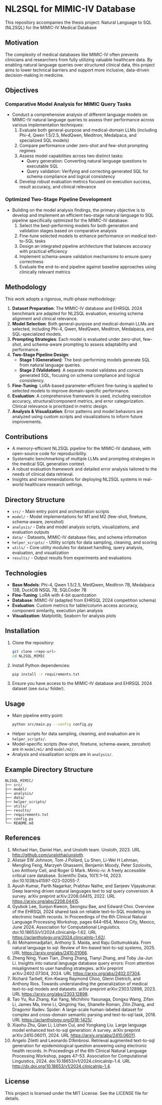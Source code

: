 # NL2SQL for MIMIC-IV Database

This repository accompanies the thesis project: Natural Language to SQL (NL2SQL) for the MIMIC-IV Medical Database

## Motivation

The complexity of medical databases like MIMIC-IV often prevents clinicians and researchers from fully utilizing valuable healthcare data. By enabling natural language queries over structured clinical data, this project aims to lower technical barriers and support more inclusive, data-driven decision-making in medicine.

## Objectives

### Comparative Model Analysis for MIMIC Query Tasks
- Conduct a comprehensive analysis of different language models on MIMIC-IV natural language queries to assess their performance across various implementation techniques:
  1. Evaluate both general-purpose and medical-domain LLMs (including Phi-4, Qwen 1.5/2.5, MedQwen, Meditron, Medalpaca, and specialized SQL models)
  2. Compare performance under zero-shot and few-shot prompting regimes
  3. Assess model capabilities across two distinct tasks:
     - Query generation: Converting natural language questions to executable SQL
     - Query validation: Verifying and correcting generated SQL for schema compliance and logical consistency
  4. Develop robust evaluation metrics focused on execution success, result accuracy, and clinical relevance

### Optimized Two-Stage Pipeline Development
- Building on the model analysis findings, the primary objective is to develop and implement an efficient two-stage natural language to SQL pipeline specifically optimized for the MIMIC-IV database:
  1. Select the best-performing models for both generation and validation stages based on comparative analysis
  2. Fine-tune selected models to enhance performance on medical text-to-SQL tasks
  3. Design an integrated pipeline architecture that balances accuracy with practical efficiency
  4. Implement schema-aware validation mechanisms to ensure query correctness
  5. Evaluate the end-to-end pipeline against baseline approaches using clinically relevant metrics

## Methodology

This work adopts a rigorous, multi-phase methodology:

1. **Dataset Preparation**: The MIMIC-IV database and EHRSQL 2024 benchmark are adapted for NL2SQL evaluation, ensuring schema alignment and clinical relevance.
2. **Model Selection**: Both general-purpose and medical-domain LLMs are selected, including Phi-4, Qwen, MedQwen, Meditron, Medalpaca, and SQL-specialized models.
3. **Prompting Strategies**: Each model is evaluated under zero-shot, few-shot, and schema-aware prompting to assess adaptability and performance.
4. **Two-Stage Pipeline Design**:
   - **Stage 1 (Generation)**: The best-performing models generate SQL from natural language queries.
   - **Stage 2 (Validation)**: A separate model validates and corrects generated SQL, focusing on schema compliance and logical consistency.
5. **Fine-Tuning**: LoRA-based parameter-efficient fine-tuning is applied to selected models to improve domain-specific performance.
6. **Evaluation**: A comprehensive framework is used, including execution accuracy, structural/component metrics, and error categorization. Clinical relevance is prioritized in metric design.
7. **Analysis & Visualization**: Error patterns and model behaviors are analyzed using custom scripts and visualizations to inform future improvements.

## Contributions

- A memory-efficient NL2SQL pipeline for the MIMIC-IV database, with open-source code for reproducibility.
- Systematic benchmarking of multiple LLMs and prompting strategies in the medical SQL generation context.
- A robust evaluation framework and detailed error analysis tailored to the needs of clinical data retrieval.
- Insights and recommendations for deploying NL2SQL systems in real-world healthcare research settings.

## Directory Structure

- `src/` - Main entry point and orchestration scripts
- `model/` - Model implementations for M1 and M2 (few-shot, finetune, schema-aware, zeroshot)
- `analysis/` - Data and model analysis scripts, visualizations, and evaluation outputs
- `data/` - Datasets, MIMIC-IV database files, and schema information
- `helper_scripts/` - Utility scripts for data sampling, cleaning, and scoring
- `utils/` - Core utility modules for dataset handling, query analysis, evaluation, and visualization
- `results/` - Output results from experiments and evaluations

## Technologies

- **Base Models**: Phi-4, Qwen 1.5/2.5, MedQwen, Meditron 7B, Medalpaca 13B, DuckDB NSQL 7B, SQLCoder 7B
- **Fine-Tuning**: LoRA with 4-bit quantization
- **Database**: MIMIC-IV (adapted from EHRSQL 2024 competition schema)
- **Evaluation**: Custom metrics for table/column access accuracy, component similarity, execution plan analysis
- **Visualization**: Matplotlib, Seaborn for analysis plots

## Installation

1. Clone the repository:
   ```bash
   git clone <repo-url>
   cd NL2SQL_MIMIC
   ```
2. Install Python dependencies:
   ```bash
   pip install -r requirements.txt
   ```
3. Ensure you have access to the MIMIC-IV database and EHRSQL 2024 dataset (see `data/` folder).

## Usage

- Main pipeline entry point:
  ```bash
  python src/main.py --config config.py
  ```
- Helper scripts for data sampling, cleaning, and evaluation are in `helper_scripts/`.
- Model-specific scripts (few-shot, finetune, schema-aware, zeroshot) are in `model/m1/` and `model/m2/`.
- Analysis and visualization scripts are in `analysis/`.

## Example Directory Structure

```
NL2SQL_MIMIC/
├── src/
├── model/
├── analysis/
├── data/
├── helper_scripts/
├── utils/
├── results/
├── requirements.txt
├── config.py
└── README.md
```

## References

1. Michael Han, Daniel Han, and Unsloth team. Unsloth, 2023. URL http://github.com/unslothai/unsloth.
2. Alistair EW Johnson, Tom J Pollard, Lu Shen, Li-Wei H Lehman, Mengling Feng, Marzyeh Ghassemi, Benjamin Moody, Peter Szolovits, Leo Anthony Celi, and Roger G Mark. Mimic-iv: A freely accessible critical care database. Scientific Data, 10(1):1–14, 2023. doi:10.1038/s41597-023-02055-7.
3. Ayush Kumar, Parth Nagarkar, Prabhav Nalhe, and Sanjeev Vijayakumar. Deep learning driven natural languages text to sql query conversion: A survey. arXiv preprint arXiv:2208.04415, 2022. URL https://arxiv.org/abs/2208.04415.
4. Gyubok Lee, Sunjun Kweon, Seongsu Bae, and Edward Choi. Overview of the EHRSQL 2024 shared task on reliable text-to-SQL modeling on electronic health records. In Proceedings of the 6th Clinical Natural Language Processing Workshop, pages 644–654, Mexico City, Mexico, June 2024. Association for Computational Linguistics. doi:10.18653/v1/2024.clinicalnlp-1.62. URL https://aclanthology.org/2024.clinicalnlp-1.62/.
5. Ali Mohammadjafari, Anthony S. Maida, and Raju Gottumukkala. From natural language to sql: Review of llm-based text-to-sql systems, 2025. URL https://arxiv.org/abs/2410.01066.
6. Zheng Ning, Yuan Tian, Zheng Zhang, Tianyi Zhang, and Toby Jia-Jun Li. Insights into natural language database query errors: From attention misalignment to user handling strategies. arXiv preprint arXiv:2402.07304, 2024. URL https://arxiv.org/abs/2402.07304.
7. Richard Tarbell, Kim-Kwang Raymond Choo, Glenn Dietrich, and Anthony Rios. Towards understanding the generalization of medical text-to-sql models and datasets. arXiv preprint arXiv:2303.12898, 2023. URL https://arxiv.org/abs/2303.12898.
8. Tao Yu, Rui Zhang, Kai Yang, Michihiro Yasunaga, Dongxu Wang, Zifan Li, James Ma, Irene Li, Qingning Yao, Shanelle Roman, Zilin Zhang, and Dragomir Radev. Spider: A large-scale human-labeled dataset for complex and cross-domain semantic parsing and text-to-sql task, 2018. URL https://aclanthology.org/D18-1425/.
9. Xiaohu Zhu, Qian Li, Lizhen Cui, and Yongkang Liu. Large language model enhanced text-to-sql generation: A survey. arXiv preprint arXiv:2410.06011, 2024. URL https://arxiv.org/abs/2410.06011.
10. Angelo Ziletti and Leonardo D’Ambrosi. Retrieval augmented text-to-sql generation for epidemiological question answering using electronic health records. In Proceedings of the 6th Clinical Natural Language Processing Workshop, pages 47–53. Association for Computational Linguistics, 2024. doi:10.18653/v1/2024.clinicalnlp-1.4. URL http://dx.doi.org/10.18653/v1/2024.clinicalnlp-1.4.

## License

This project is licensed under the MIT License. See the LICENSE file for details.